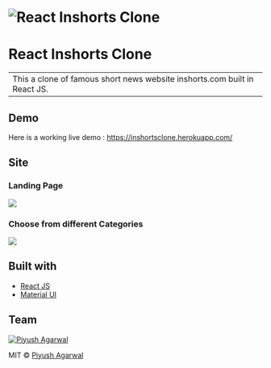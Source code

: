 # ![React Inshorts Clone](https://github.com/piyush-eon/react-news-app-inshorts-clone/blob/master/public/1.png)
# React Inshorts Clone
<table>
<tr>
<td>
  This a clone of famous short news website inshorts.com built in React JS.
</td>
</tr>
</table>


## Demo
Here is a working live demo :  https://inshortsclone.herokuapp.com/


## Site

### Landing Page

![](https://github.com/piyush-eon/react-news-app-inshorts-clone/blob/master/public/1.png)

### Choose from different Categories

![](https://github.com/piyush-eon/react-news-app-inshorts-clone/blob/master/public/2.png)

## Built with 

- [React JS](https://reactjs.org/)
- [Material UI](https://material-ui.com/)

## Team

[![Piyush Agarwal](https://avatars1.githubusercontent.com/u/51760520?v=3&s=144)](https://github.com/piyush-eon)

MIT © [Piyush Agarwal ](https://github.com/piyush-eon)
